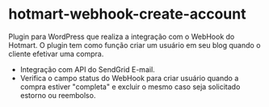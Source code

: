 # hotmart-webhook-create-account
Plugin para WordPress  que realiza a integração com o WebHook do Hotmart.
O plugin tem como função criar um usuário em seu blog quando o cliente efetivar uma compra.
* Integração com API do SendGrid E-mail.
* Verifica o campo status do WebHook para criar usuário quando a compra estiver "completa" e excluir o mesmo caso seja solicitado
estorno ou reembolso.  